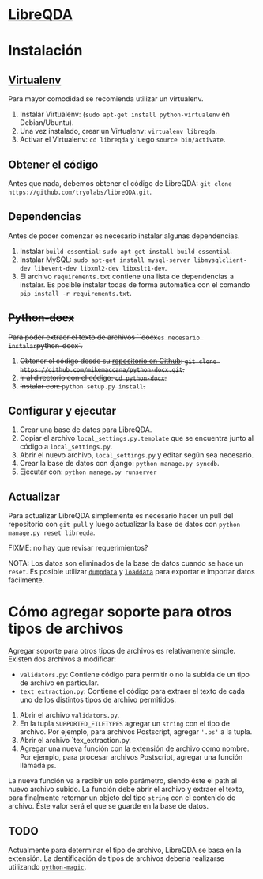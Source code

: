 [LibreQDA](https://github.com/tryolabs/libreQDA)
================================================

Instalación
===========

[Virtualenv](https://pypi.python.org/pypi/virtualenv)
------------------------------------------------------
Para mayor comodidad se recomienda utilizar un virtualenv.

1. Instalar Virtualenv: (`sudo apt-get install python-virtualenv` en Debian/Ubuntu).
2. Una vez instalado, crear un Virtualenv: `virtualenv libreqda`.
3. Activar el Virtualenv: `cd libreqda` y luego `source bin/activate`.

Obtener el código
-----------------
Antes que nada, debemos obtener el código de LibreQDA: `git clone https://github.com/tryolabs/libreQDA.git`.

Dependencias
------------
Antes de poder comenzar es necesario instalar algunas dependencias.

1. Instalar `build-essential`: `sudo apt-get install build-essential`.
2. Instalar MySQL: `sudo apt-get install mysql-server libmysqlclient-dev libevent-dev libxml2-dev libxslt1-dev`.
3. El archivo `requirements.txt` contiene una lista de dependencias a instalar. Es posible instalar todas de forma automática con el comando `pip install -r requirements.txt`.

~~Python-docx~~
-----------
~~Para poder extraer el texto de archivos ``docx` es necesario instalar `python-docx`.~~

1. ~~Obtener el código desde su [repositorio en Github](https://github.com/mikemaccana/python-docx): `git clone https://github.com/mikemaccana/python-docx.git`.~~
2. ~~Ir al directorio con el código: `cd python-docx`.~~
3. ~~Instalar con: `python setup.py install`.~~

Configurar y ejecutar
---------------------
1. Crear una base de datos para LibreQDA.
2. Copiar el archivo `local_settings.py.template` que se encuentra junto al código a `local_settings.py`.
3. Abrir el nuevo archivo, `local_settings.py` y editar según sea necesario.
4. Crear la base de datos con django: `python manage.py syncdb`.
5. Ejecutar con: `python manage.py runserver`

Actualizar
----------
Para actualizar LibreQDA simplemente es necesario hacer un pull del repositorio con `git pull` y luego actualizar la base de datos con `python manage.py reset libreqda`.

FIXME: no hay que revisar requerimientos?

NOTA: Los datos son eliminados de la base de datos cuando se hace un `reset`. Es posible utilizar 
[`dumpdata`](https://docs.djangoproject.com/en/dev/ref/django-admin/#dumpdata-appname-appname-appname-model) y 
[`loaddata`](https://docs.djangoproject.com/en/dev/ref/django-admin/#loaddata-fixture-fixture) para exportar e importar datos fácilmente.

Cómo agregar soporte para otros tipos de archivos
=================================================
Agregar soporte para otros tipos de archivos es relativamente simple. Existen dos archivos a modificar:
* `validators.py`: Contiene código para permitir o no la subida de un tipo de archivo en particular.
* `text_extraction.py`: Contiene el código para extraer el texto de cada uno de los distintos tipos de archivo permitidos.

1. Abrir el archivo `validators.py`.
2. En la tupla `SUPPORTED_FILETYPES` agregar un `string` con el tipo de archivo. Por ejemplo, para archivos Postscript, agregar `'.ps'` a la tupla.
3. Abrir el archivo `tex_extraction.py.
4. Agregar una nueva función con la extensión de archivo como nombre. Por ejemplo, para procesar archivos Postscript, agregar una función llamada `ps`.

  La nueva función va a recibir un solo parámetro, siendo éste el path al nuevo archivo subido. 
  La función debe abrir el archivo y extraer el texto, para finalmente retornar un objeto del tipo `string` con el contenido de archivo. Éste valor será el que se guarde en la base de datos.

TODO
----
Actualmente para determinar el tipo de archivo, LibreQDA se basa en la extensión. La dentificación de tipos de archivos debería realizarse utilizando [`python-magic`](https://github.com/ahupp/python-magic).
